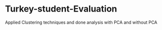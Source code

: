 # Turkey-student-Evaluation
Applied Clustering techniques and done analysis  with PCA and without PCA
